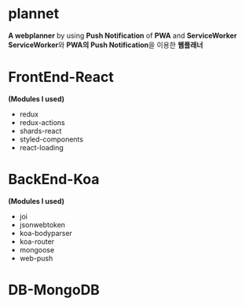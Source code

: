 # plannet
**A webplanner** by using **Push Notification** of **PWA** and **ServiceWorker**   
**ServiceWorker**와 **PWA의 Push Notification**을 이용한 **웹플래너**

# FrontEnd-React
**(Modules I used)**
* redux
* redux-actions
* shards-react
* styled-components
* react-loading

# BackEnd-Koa
**(Modules I used)**
* joi
* jsonwebtoken
* koa-bodyparser
* koa-router
* mongoose
* web-push

# DB-MongoDB
